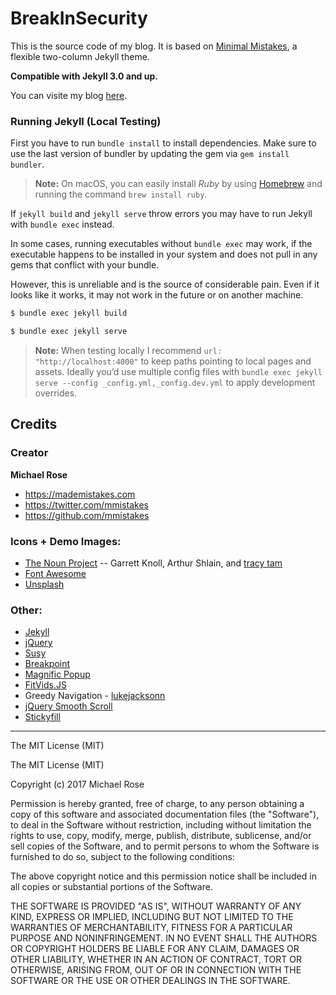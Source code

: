 # BreakInSecurity

This is the source code of my blog. It is based on [Minimal Mistakes](https://github.com/mmistakes/minimal-mistakes), a flexible two-column Jekyll theme. 

**Compatible with Jekyll 3.0 and up.**

You can visite my blog [here](https://axcheron.github.io).

### Running Jekyll (Local Testing)

First you have to run `bundle install` to install dependencies. Make sure to use the last version of bundler by updating the gem via `gem install bundler`. 

> **Note:** On macOS, you can easily install *Ruby* by using [Homebrew](http://brew.sh) and running the command `brew install ruby`.

If `jekyll build` and `jekyll serve` throw errors you may have to run Jekyll with `bundle exec` instead.

In some cases, running executables without `bundle exec` may work, if the executable happens to be installed in your system and does not pull in any gems that conflict with your bundle.

However, this is unreliable and is the source of considerable pain. Even if it looks like it works, it may not work in the future or on another machine.

```bash
$ bundle exec jekyll build

$ bundle exec jekyll serve
```

> **Note:** When testing locally I recommend `url: "http://localhost:4000"` to keep paths pointing to local pages and assets. Ideally you’d use multiple config files with `bundle exec jekyll serve --config _config.yml,_config.dev.yml` to apply development overrides.

## Credits

### Creator

**Michael Rose**

- <https://mademistakes.com>
- <https://twitter.com/mmistakes>
- <https://github.com/mmistakes>

### Icons + Demo Images:

- [The Noun Project](https://thenounproject.com) -- Garrett Knoll, Arthur Shlain, and [tracy tam](https://thenounproject.com/tracytam)
- [Font Awesome](http://fortawesome.github.io/Font-Awesome/)
- [Unsplash](https://unsplash.com/)

### Other:

- [Jekyll](http://jekyllrb.com/)
- [jQuery](http://jquery.com/)
- [Susy](http://susy.oddbird.net/)
- [Breakpoint](http://breakpoint-sass.com/)
- [Magnific Popup](http://dimsemenov.com/plugins/magnific-popup/)
- [FitVids.JS](http://fitvidsjs.com/)
- Greedy Navigation - [lukejacksonn](http://codepen.io/lukejacksonn/pen/PwmwWV)
- [jQuery Smooth Scroll](https://github.com/kswedberg/jquery-smooth-scroll)
- [Stickyfill](https://github.com/wilddeer/stickyfill)

---

The MIT License (MIT)

The MIT License (MIT)

Copyright (c) 2017 Michael Rose

Permission is hereby granted, free of charge, to any person obtaining a copy of this software and associated documentation files (the "Software"), to deal in the Software without restriction, including without limitation the rights to use, copy, modify, merge, publish, distribute, sublicense, and/or sell copies of the Software, and to permit persons to whom the Software is furnished to do so, subject to the following conditions:

The above copyright notice and this permission notice shall be included in all copies or substantial portions of the Software.

THE SOFTWARE IS PROVIDED "AS IS", WITHOUT WARRANTY OF ANY KIND, EXPRESS OR IMPLIED, INCLUDING BUT NOT LIMITED TO THE WARRANTIES OF MERCHANTABILITY, FITNESS FOR A PARTICULAR PURPOSE AND NONINFRINGEMENT. IN NO EVENT SHALL THE AUTHORS OR COPYRIGHT HOLDERS BE LIABLE FOR ANY CLAIM, DAMAGES OR OTHER LIABILITY, WHETHER IN AN ACTION OF CONTRACT, TORT OR OTHERWISE, ARISING FROM, OUT OF OR IN CONNECTION WITH THE SOFTWARE OR THE USE OR OTHER DEALINGS IN THE SOFTWARE.
